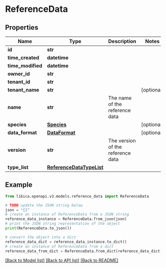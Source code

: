 # ReferenceData


## Properties

Name | Type | Description | Notes
------------ | ------------- | ------------- | -------------
**id** | **str** |  | 
**time_created** | **datetime** |  | 
**time_modified** | **datetime** |  | 
**owner_id** | **str** |  | 
**tenant_id** | **str** |  | 
**tenant_name** | **str** |  | [optional] 
**name** | **str** | The name of the reference data | 
**species** | [**Species**](Species.md) |  | [optional] 
**data_format** | [**DataFormat**](DataFormat.md) |  | [optional] 
**version** | **str** | The version of the reference data | 
**type_list** | [**ReferenceDataTypeList**](ReferenceDataTypeList.md) |  | 

## Example

```python
from libica.openapi.v3.models.reference_data import ReferenceData

# TODO update the JSON string below
json = "{}"
# create an instance of ReferenceData from a JSON string
reference_data_instance = ReferenceData.from_json(json)
# print the JSON string representation of the object
print(ReferenceData.to_json())

# convert the object into a dict
reference_data_dict = reference_data_instance.to_dict()
# create an instance of ReferenceData from a dict
reference_data_from_dict = ReferenceData.from_dict(reference_data_dict)
```
[[Back to Model list]](../README.md#documentation-for-models) [[Back to API list]](../README.md#documentation-for-api-endpoints) [[Back to README]](../README.md)



